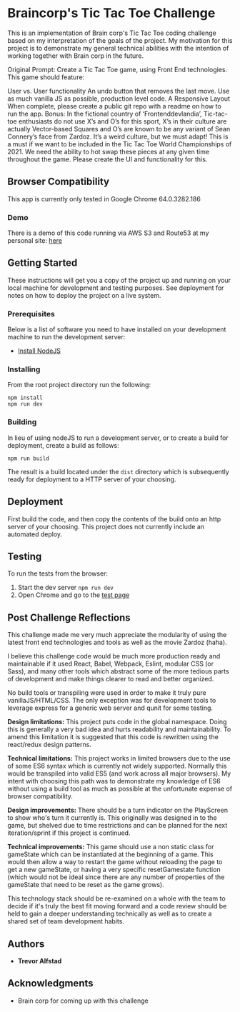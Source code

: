 # Braincorp's Tic Tac Toe Challenge

This is an implementation of Brain corp's Tic Tac Toe coding challenge based on my interpretation of the goals of the project. My motivation for this project is to demonstrate my general technical abilities with the intention of working together with Brain corp in the future.

Original Prompt:
Create a Tic Tac Toe game, using Front End technologies. This game should feature:

User vs. User functionality
An undo button that removes the last move.
Use as much vanilla JS as possible, production level code.
A Responsive Layout
When complete, please create a public git repo with a readme on how to run the app.
Bonus: 
In the fictional country of ‘Frontenddevlandia’, Tic-tac-toe enthusiasts do not use X’s and O’s for this sport, X’s in their culture are actually Vector-based Squares and O’s are known to be any variant of Sean Connery’s face from Zardoz. It’s a weird culture, but we must adapt! This is a must if we want to be included in the Tic Tac Toe World Championships of 2021. We need the ability to hot swap these pieces at any given time throughout the game. Please create the UI and functionality for this.

## Browser Compatibility

This app is currently only tested in Google Chrome 64.0.3282.186

### Demo

There is a demo of this code running via AWS S3 and Route53 at my personal site: [here](http://tictactoe.trevoralfstad.com)

## Getting Started

These instructions will get you a copy of the project up and running on your local machine for development and testing purposes. See deployment for notes on how to deploy the project on a live system.

### Prerequisites

Below is a list of software you need to have installed on your development machine to run the development server:

* [Install NodeJS](https://nodejs.org/en/download/)

### Installing

From the root project directory run the following:

```
npm install
npm run dev
```

### Building

In lieu of using nodeJS to run a development server, or to create a build for deployment, create a build as follows:

```
npm run build
```

The result is a build located under the `dist` directory which is subsequently ready for deployment to a HTTP server of your choosing.

## Deployment

First build the code, and then copy the contents of the build onto an http server of your choosing. This project does not currently include an automated deploy.

## Testing

To run the tests from the browser:
1. Start the dev server `npm run dev`
2. Open Chrome and go to the [test page](http://localhost:3000/tests)

## Post Challenge Reflections

This challenge made me very much appreciate the modularity of using the latest front end technologies and tools as well as the movie Zardoz (haha).

I believe this challenge code would be much more production ready and maintainable if it used React, Babel, Webpack, Eslint, modular CSS (or Sass), and many other tools which abstract some of the more tedious parts of development and make things clearer to read and better organized.

No build tools or transpiling were used in order to make it truly pure vanillaJS/HTML/CSS. The only exception was for development tools to leverage express for a generic web server and qunit for some testing.

**Design limitations:**
This project puts code in the global namespace. Doing this is generally a very bad idea and hurts readability and maintainability. To amend this limitation it is suggested that this code is rewritten using the react/redux design patterns.


**Technical limitations:**
This project works in limited browsers due to the use of some ES6 syntax which is currently not widely supported. Normally this would be transpiled into valid ES5 (and work across all major browsers). My intent with choosing this path was to demonstrate my knowledge of ES6 without using a build tool as much as possible at the unfortunate expense of browser compatibility.

**Design improvements:**
There should be a turn indicator on the PlayScreen to show who's turn it currently is. This originally was designed in to the game, but shelved due to time restrictions and can be planned for the next iteration/sprint if this project is continued.

**Technical improvements:**
This game should use a non static class for gameState which can be instantiated at the beginning of a game. This would then allow a way to restart the game without reloading the page to get a new gameState, or having a very specific resetGamestate function (which would not be ideal since there are any number of properties of the gameState that need to be reset as the game grows).

This technology stack should be re-examined on a whole with the team to decide if it's truly the best fit moving forward and a code review should be held to gain a deeper understanding technically as well as to create a shared set of team development habits.

## Authors

* **Trevor Alfstad**

## Acknowledgments

* Brain corp for coming up with this challenge
